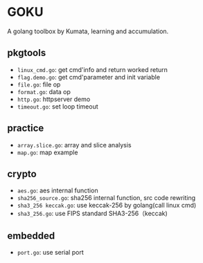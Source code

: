 # GOKU

A golang toolbox by Kumata, learning and accumulation.  


## pkgtools

- `linux_cmd.go`: get cmd'info and return worked return
- `flag.demo.go`: get cmd'parameter and init variable
- `file.go`: file op
- `format.go`: data op
- `http.go`: httpserver demo
- `timeout.go`: set loop timeout

## practice

- `array.slice.go`: array and slice analysis
- `map.go`: map example

## crypto

- `aes.go`: aes internal function  
- `sha256_source.go`: sha256 internal function, src code rewriting  
- `sha3_256 keccak.go`: use keccak-256 by golang(call linux cmd)  
- `sha3_256.go`: use FIPS standard SHA3-256（keccak)  


## embedded

- `port.go`: use serial port  
